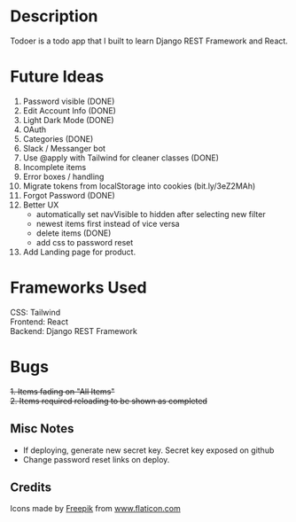 # Description

Todoer is a todo app that I built to learn Django REST Framework and React.

# Future Ideas

<!-- TODO: IDEAS -->
<!-- Open preview with ctrl+k v or ctrl+shift+v -->

1. Password visible (DONE)
2. Edit Account Info (DONE)
3. Light Dark Mode (DONE)
4. OAuth
5. Categories (DONE)
6. Slack / Messanger bot
7. Use @apply with Tailwind for cleaner classes (DONE)
8. Incomplete items
9. Error boxes / handling
10. Migrate tokens from localStorage into cookies (bit.ly/3eZ2MAh)
11. Forgot Password (DONE)
12. Better UX
    - automatically set navVisible to hidden after selecting new filter
    - newest items first instead of vice versa
    - delete items (DONE)
    - add css to password reset
13. Add Landing page for product.

# Frameworks Used

CSS: Tailwind  
Frontend: React  
Backend: Django REST Framework

# Bugs

~~1. Items fading on "All Items"~~  
~~2. Items required reloading to be shown as completed~~

## Misc Notes

- If deploying, generate new secret key. Secret key exposed on github
- Change password reset links on deploy.

## Credits

<div>Icons made by <a href="http://www.freepik.com/" title="Freepik">Freepik</a> from <a href="https://www.flaticon.com/" title="Flaticon">www.flaticon.com</a></div>
